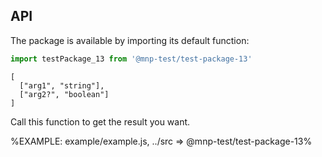 
## API

The package is available by importing its default function:

```js
import testPackage_13 from '@mnp-test/test-package-13'
```

```### testPackage_13
[
  ["arg1", "string"],
  ["arg2?", "boolean"]
]
```

Call this function to get the result you want.

%EXAMPLE: example/example.js, ../src => @mnp-test/test-package-13%
